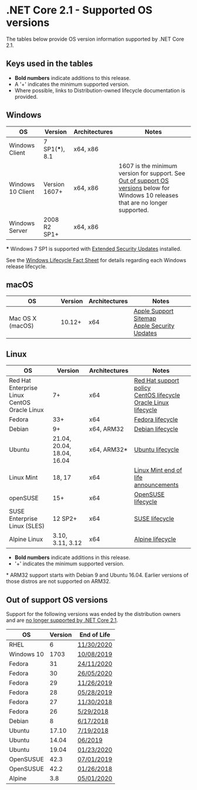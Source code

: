 # .NET Core 2.1 - Supported OS versions

The tables below provide OS version information supported by .NET Core 2.1.

## Keys used in the tables

* **Bold numbers** indicate additions to this release.
* A '+' indicates the minimum supported version.
* Where possible, links to Distribution-owned lifecycle documentation is provided.

## Windows

OS                            | Version                       | Architectures  | Notes
------------------------------|-------------------------------|----------------|-----
Windows Client                | 7 SP1(**\***), 8.1            | x64, x86       |
Windows 10 Client             | Version 1607+                 | x64, x86       | 1607 is the minimum version for support. See [Out of support OS versions](#out-of-support-os-versions) below for Windows 10 releases that are no longer supported.
Windows Server                | 2008 R2 SP1+                  | x64, x86       |

**\*** Windows 7 SP1 is supported with [Extended Security Updates](https://learn.microsoft.com/troubleshoot/windows-client/windows-7-eos-faq/windows-7-extended-security-updates-faq) installed.

See the [Windows Lifecycle Fact Sheet](https://support.microsoft.com/help/13853/windows-lifecycle-fact-sheet) for details regarding each Windows release lifecycle.

## macOS

OS                            | Version                       | Architectures  | Notes
------------------------------|-------------------------------|----------------|-----
Mac OS X (macOS)              | 10.12+                        | x64            | [Apple Support Sitemap](https://support.apple.com/sitemap) <br> [Apple Security Updates](https://support.apple.com/HT201222)

## Linux

OS                            | Version                       | Architectures  | Notes
------------------------------|-------------------------------|----------------|-----
Red Hat Enterprise Linux <br> CentOS <br> Oracle Linux | 7+    | x64            | [Red Hat support policy](https://access.redhat.com/support/policy/updates/errata/) <br> [CentOS lifecycle](https://wiki.centos.org/FAQ/General#head-fe8a0be91ee3e7dea812e8694491e1dde5b75e6d) <br> [Oracle Linux lifecycle](https://www.oracle.com/us/support/library/elsp-lifetime-069338.pdf)
Fedora                        | 33+                     | x64            | [Fedora lifecycle](https://fedoraproject.org/wiki/End_of_life)
Debian                        | 9+                             | x64, ARM32     | [Debian lifecycle](https://wiki.debian.org/DebianReleases)
Ubuntu                        | 21.04, 20.04, 18.04, 16.04           | x64, ARM32\*   | [Ubuntu lifecycle](https://wiki.ubuntu.com/Releases)
Linux Mint                    | 18, 17                        | x64            | [Linux Mint end of life announcements](https://forums.linuxmint.com/search.php?keywords=%22end+of+life%22&terms=all&author=&sc=1&sf=titleonly&sr=posts&sk=t&sd=d&st=0&ch=300&t=0&submit=Search)
openSUSE                      | 15+                         | x64            | [OpenSUSE lifecycle](https://en.opensuse.org/Lifetime)
SUSE Enterprise Linux (SLES)  | 12 SP2+                       | x64            | [SUSE lifecycle](https://www.suse.com/lifecycle/)
Alpine Linux                  | 3.10, 3.11, 3.12                          | x64            | [Alpine lifecycle](https://wiki.alpinelinux.org/wiki/Alpine_Linux:Releases)

* **Bold numbers** indicate additions in this release.
* '+' indicates the minimum supported version.

\* ARM32 support starts with Debian 9 and Ubuntu 16.04. Earlier versions of those distros are not supported on ARM32.

## Out of support OS versions

Support for the following versions was ended by the distribution owners and are [no longer supported by .NET Core 2.1](https://github.com/dotnet/core/blob/main/os-lifecycle-policy.md).

|OS         | Version  | End of Life |
|-----------|----------|-------------|
| RHEL    | 6    | [11/30/2020](https://access.redhat.com/support/policy/updates/errata)   |
| Windows 10| 1703     | [10/08/2019](https://support.microsoft.com/help/13853/windows-lifecycle-fact-sheet) |
| Fedora    | 31       | [24/11/2020](https://lists.fedoraproject.org/archives/list/announce@lists.fedoraproject.org/thread/NU5AENRUFG4XK5D34SJN5FZPLYMZF6ZQ/)   |
| Fedora    | 30       | [26/05/2020](https://lists.fedoraproject.org/archives/list/devel@lists.fedoraproject.org/message/7UTUFY7WEL6RTFRXJB75XAFH44Y6RPUC/)   |
| Fedora    | 29       | [11/26/2019](https://lists.fedoraproject.org/archives/list/announce@lists.fedoraproject.org/thread/BB4ECDFSJ66AQU63ZKNYROEFMMLSLFUK/)   |
| Fedora    | 28       | [05/28/2019](https://fedoramagazine.org/fedora-28-end-of-life/)   |
| Fedora    | 27       | [11/30/2018](https://fedoramagazine.org/fedora-27-end-of-life/)   |
| Fedora    | 26       | [5/29/2018](https://fedoramagazine.org/fedora-26-end-life/)   |
| Debian    | 8        | [6/17/2018](https://lists.debian.org/debian-security-announce/2018/msg00132.html)
| Ubuntu    | 17.10    | [7/19/2018](https://lists.ubuntu.com/archives/ubuntu-announce/2018-July/000232.html) |
| Ubuntu    | 14.04    | [06/2019](https://wiki.ubuntu.com/Releases)   |
| Ubuntu    | 19.04    | [01/23/2020](https://wiki.ubuntu.com/Releases)   |
| OpenSUSUE | 42.3     |  [07/01/2019](https://lists.opensuse.org/opensuse-security-announce/2019-07/msg00000.html)   |
| OpenSUSUE | 42.2     |  [01/26/2018](https://lists.opensuse.org/opensuse-security-announce/2018-01/msg00103.html)   |
| Alpine    | 3.8      | [05/01/2020](https://wiki.alpinelinux.org/wiki/Alpine_Linux:Releases)   |
